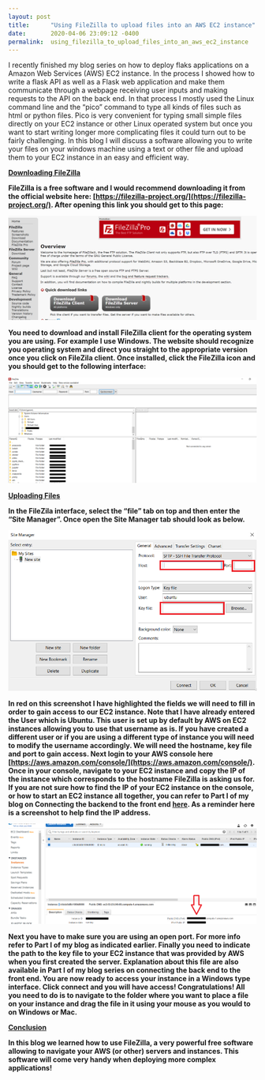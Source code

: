 ```yaml
---
layout: post
title:      "Using FileZilla to upload files into an AWS EC2 instance"
date:       2020-04-06 23:09:12 -0400
permalink:  using_filezilla_to_upload_files_into_an_aws_ec2_instance
---
```



I recently finished my blog series on how to deploy flaks applications on a Amazon Web Services (AWS) EC2 instance. In the process I showed how to write a flask API as well as a Flask web application and make them communicate through a webpage receiving user inputs and making requests to the API on the back end. In that process I mostly used the Linux command line and the “pico” command to type all kinds of files such as html or python files. Pico is very convenient for typing small simple files directly on your EC2 instance or other Linux operated system but once you want to start writing longer more complicating files it could turn out to be fairly challenging. In this blog I will discuss a software allowing you to write your files on your windows machine using a text or other file and upload them to your EC2 instance in an easy and efficient way. 

<b><u>Downloading FileZilla</u>

FileZilla is a free software and I would recommend downloading it from the official website here: [https://filezilla-project.org/](https://filezilla-project.org/). After opening this link you should get to this page: 

![](img/142.png)

You need to download and install FileZilla client for the operating system you are using. For example I use Windows. The website should recognize you operating system and direct you straight to the appropriate version once you click on FileZila client. Once installed, click the FileZilla icon and you should get to the following interface:

![](img/143.png)

<b><u>Uploading Files</u>

In the FileZila interface, select the “file” tab on top and then enter the “Site Manager”. Once open the Site Manager tab should look as below.

![](img/144.png)

In red on this screenshot I have highlighted the fields we will need to fill in order to gain access to our EC2 instance. Note that I have already entered the User which is Ubuntu. This user is set up by default by AWS on EC2 instances allowing you to use that username as is. If you have created a different user or if you are using a different type of instance you will need to modify the username accordingly. We will need the hostname, key file and port to gain access. Next login to your AWS console here [https://aws.amazon.com/console/](https://aws.amazon.com/console/). Once in your console, navigate to your EC2 instance and copy the IP of the instance which corresponds to the hostname FileZilla is asking us for. If you are not sure how to find the IP of your EC2 instance on the console, or how to start an EC2 instance all together,  you can refer to Part I of my blog on Connecting the backend to the front end [here](https://ganevniko.github.io/connecting_the_back_end_to_the_front_end_part_i). As a reminder here is a screenshot to help find the IP address.

![](img/145.png)

Next you have to make sure you are using an open port. For more info refer to Part I of my blog as indicated earlier. Finally you need to indicate the path to the key file to your EC2 instance that was provided by AWS when you first created the server. Explanation about this file are also available in Part I of my blog series on connecting the back end to the front end. You are now ready to access your instance in a Windows type interface. Click connect and you will have access! Congratulations! All you need to do is to navigate to the folder where you want to place a file on your instance and drag the file in it using your mouse as you would to on Windows or Mac. 

<b><u>Conclusion</u>

In this blog we learned how to use FileZilla, a very powerful free software allowing to navigate your AWS (or other) servers and instances. This software will come very handy when deploying more complex applications!


